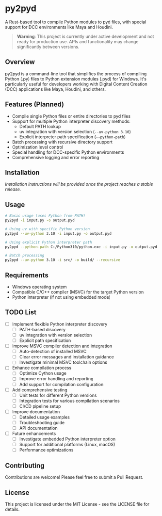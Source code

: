 # py2pyd

A Rust-based tool to compile Python modules to pyd files, with special support for DCC environments like Maya and Houdini.

> **Warning**: This project is currently under active development and not ready for production use. APIs and functionality may change significantly between versions.

## Overview

py2pyd is a command-line tool that simplifies the process of compiling Python (.py) files to Python extension modules (.pyd) for Windows. It's particularly useful for developers working with Digital Content Creation (DCC) applications like Maya, Houdini, and others.

## Features (Planned)

- Compile single Python files or entire directories to pyd files
- Support for multiple Python interpreter discovery methods:
  - Default PATH lookup
  - uv integration with version selection (`--uv-python 3.10`)
  - Explicit interpreter path specification (`--python-path`)
- Batch processing with recursive directory support
- Optimization level control
- Special handling for DCC-specific Python environments
- Comprehensive logging and error reporting

## Installation

*Installation instructions will be provided once the project reaches a stable release.*

## Usage

```bash
# Basic usage (uses Python from PATH)
py2pyd -i input.py -o output.pyd

# Using uv with specific Python version
py2pyd --uv-python 3.10 -i input.py -o output.pyd

# Using explicit Python interpreter path
py2pyd --python-path C:/Python310/python.exe -i input.py -o output.pyd

# Batch processing
py2pyd --uv-python 3.10 -i src/ -o build/ --recursive
```

## Requirements

- Windows operating system
- Compatible C/C++ compiler (MSVC) for the target Python version
- Python interpreter (if not using embedded mode)

## TODO List

- [ ] Implement flexible Python interpreter discovery
  - [ ] PATH-based discovery
  - [ ] uv integration with version selection
  - [ ] Explicit path specification
- [ ] Improve MSVC compiler detection and integration
  - [ ] Auto-detection of installed MSVC
  - [ ] Clear error messages and installation guidance
  - [ ] Investigate minimal MSVC toolchain options
- [ ] Enhance compilation process
  - [ ] Optimize Cython usage
  - [ ] Improve error handling and reporting
  - [ ] Add support for compilation configuration
- [ ] Add comprehensive testing
  - [ ] Unit tests for different Python versions
  - [ ] Integration tests for various compilation scenarios
  - [ ] CI/CD pipeline setup
- [ ] Improve documentation
  - [ ] Detailed usage examples
  - [ ] Troubleshooting guide
  - [ ] API documentation
- [ ] Future enhancements
  - [ ] Investigate embedded Python interpreter option
  - [ ] Support for additional platforms (Linux, macOS)
  - [ ] Performance optimizations

## Contributing

Contributions are welcome! Please feel free to submit a Pull Request.

## License

This project is licensed under the MIT License - see the LICENSE file for details.
